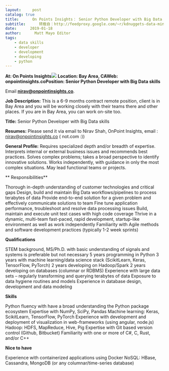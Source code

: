```yaml
---
layout:     post
catalog: true
title:      On Points Insights： Senior Python Developer with Big Data skills [Bay Area, CA]
subtitle:      转载自：http://feedproxy.google.com/~r/kdnuggets-data-mining-analytics/~3/jy9R61_0T64/01-18-on-points-insights-senior-python-developer.html
date:      2019-01-18
author:      Matt Mayo Editor
tags:
    - data skills
    - developer
    - development
    - developing
    - python
---
```


**At: On Points Insights**![](http://feedproxy.google.com/jimg/on-point-logo.jpg)
**Location: Bay Area, CA****Web: onpointinsights.co****Position: Senior Python Developer with Big Data skills**

Email **nirav@onpointinsights.co**.

**Job Description:** This is a 6-9 months contract remote position, client is in Bay Area and you will be working closely with their teams there and other places. If you are in Bay Area, you can work on-site too.

**Title:** Senior Python Developer with Big Data skills

**Resumes:** Please send it via email to Nirav Shah, OnPoint Insights, email : nirav@onpointinsights.co ( not.com :))

**General Profile:** Requires specialized depth and/or breadth of expertise. Interprets internal or external business issues and recommends best practices. Solves complex problems; takes a broad perspective to identify innovative solutions. Works independently, with guidance in only the most complex situations. May lead functional teams or projects.

** Responsibilities**

Thorough in-depth understanding of customer technologies and critical gaps
Design, build and maintain Big Data workflows/pipelines to process terabytes of data
Provide end-to-end solution for a given problem and effectively communicate solutions to team
Fine tune application performance, troubleshoot and resolve data processing issues
Build, maintain and execute unit test cases with high code coverage
Thrive in a dynamic, multi-team fast-paced, rapid development, startup-like environment as well as work independently
Familiarity with Agile methods and software development practices (typically 1-2 week sprints)

**Qualifications**

STEM background, MS/Ph.D. with basic understanding of signals and systems is preferable but not necessary
5 years programming in Python
3 years with machine learning/data science stack (ScikitLearn, Keras, TensorFlow, PyTorch)
2 years developing on Hadoop/Spark
2 years developing on databases (columnar or RDBMS)
Experience with large data sets – regularly transforming and querying terabytes of data
Exposure to data hygiene routines and models
Experience in database design, development and data modeling

**Skills**

Python fluency with have a broad understanding the Python package ecosystem
Expertise with NumPy, SciPy, Pandas
Machine learning: Keras, ScikitLearn, TensorFlow, PyTorch
Experience with development and deployment of visualization in web-frameworks (using angular, node.js)
Hadoop: HDFS, MapReduce, Hive, Pig
Expertise with Git based version control (Github, Bitbucket)
Familiarity with one or more of C#, C, Rust, and/or C++

**Nice to have**

Experience with containerized applications using Docker
NoSQL: HBase, Cassandra, MongoDB (or any columnar/time-series database)

